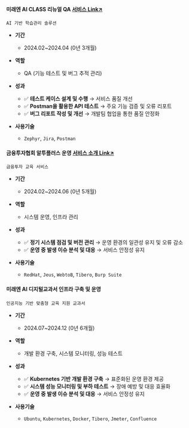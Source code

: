 #### 미래엔 AI CLASS 리뉴얼 QA [서비스 Link↗](https://aiclass.m-teacher.co.kr/)
`AI 기반 학습관리 솔루션`
  
- **기간**
  - 2024.02~2024.04 (0년 3개월) 

- **역할**
  - QA (기능 테스트 및 버그 추적 관리)

- **성과**
  - ✅ **테스트 케이스 설계 및 수행** → 서비스 품질 개선
  - ✅ **Postman을 활용한 API 테스트** → 주요 기능 검증 및 오류 리포트
  - ✅ **버그 리포트 작성 및 개선** → 개발팀 협업을 통한 품질 안정화

- **사용기술**
  - `Zephyr`, `Jira`, `Postman`

 
#### 금융투자협회 알투플러스 운영 [서비스 소개 Link↗](https://drive.google.com/file/d/1oAs1xYucRvMdSbHEnj96sgJKv0x6Jwa3/view)
`금융투자 교육 서비스`
  
- **기간**
  - 2024.02~2024.06 (0년 5개월) 

- **역할**
  - 시스템 운영, 인프라 관리

- **성과**
  - ✅ **정기 시스템 점검 및 버전 관리** → 운영 환경의 일관성 유지 및 오류 감소
  - ✅ **운영 중 발생 이슈 분석 및 대응** → 서비스 안정성 유지

- **사용기술**
  - `RedHat`, `Jeus`, `WebtoB`, `Tibero`, `Burp Suite`

 
#### 미래엔 AI 디지털교과서 인프라 구축 및 운영
`인공지능 기반 맞춤형 교육 지원 교과서`
  
- **기간**
  - 2024.07~2024.12 (0년 6개월) 

- **역할**
  - 개발 환경 구축, 시스템 모니터링, 성능 테스트 

- **성과**
  - ✅ **Kubernetes 기반 개발 환경 구축** → 표준화된 운영 환경 제공
  - ✅ **시스템 성능 모니터링 및 부하 테스트** → 장애 예방 및 대응 효율화  
  - ✅ **운영 중 발생 이슈 분석 및 대응** → 서비스 안정성 유지

- **사용기술**
  - `Ubuntu`, `Kubernetes`, `Docker`, `Tibero`, `Jmeter`, `Confluence`
